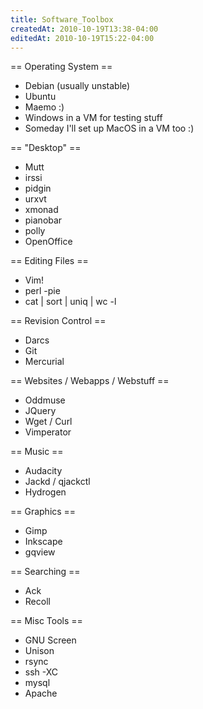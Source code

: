 ```yaml
---
title: Software_Toolbox
createdAt: 2010-10-19T13:38-04:00
editedAt: 2010-10-19T15:22-04:00
---
```


== Operating System ==
* Debian (usually unstable)
* Ubuntu
* Maemo :)
* Windows in a VM for testing stuff
* Someday I'll set up MacOS in a VM too :)

== "Desktop" ==
* Mutt
* irssi
* pidgin
* urxvt
* xmonad
* pianobar
* polly
* OpenOffice

== Editing Files ==
* Vim!
* perl -pie
* cat | sort | uniq | wc -l

== Revision Control ==
* Darcs
* Git
* Mercurial

== Websites / Webapps / Webstuff ==
* Oddmuse
* JQuery
* Wget / Curl
* Vimperator

== Music ==
* Audacity
* Jackd / qjackctl
* Hydrogen

== Graphics ==
* Gimp
* Inkscape
* gqview

== Searching ==
* Ack
* Recoll

== Misc Tools ==
* GNU Screen
* Unison
* rsync
* ssh -XC
* mysql
* Apache

